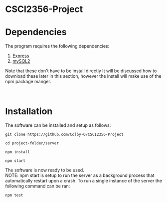 # CSCI2356-Project

# Dependencies

The program requires the following dependencies:

<ol>
    <li><a href="https://www.npmjs.com/package/express%22%3EExpress">Express</a></li>
    <li><a href="https://www.npmjs.com/package/mysql2%22%3Emysql2">mySQL2</a></li>
</ol>

Note that these don't have to be install directly It will be discussed how to download these later in this section, however the install will make use of the npm package manger.

<br>

# Installation

The software can be installed and setup as follows:

```
git clone https://github.com/Colby-O/CSCI2356-Project
```

```
cd project-folder/server
```

```
npm install
```

```
npm start
```

The software is now ready to be used. <br>
NOTE: npm start is setup to run the server as a background process that automatically restart upon a crash. To run a single instance of the server the following command can be ran:

```
npm test
```
